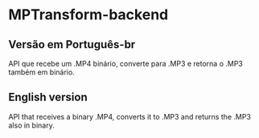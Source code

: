 # MPTransform-backend
## Versão em Português-br
API que recebe um .MP4 binário, converte para .MP3 e retorna o .MP3 também em binário.

## English version
API that receives a binary .MP4, converts it to .MP3 and returns the .MP3 also in binary.